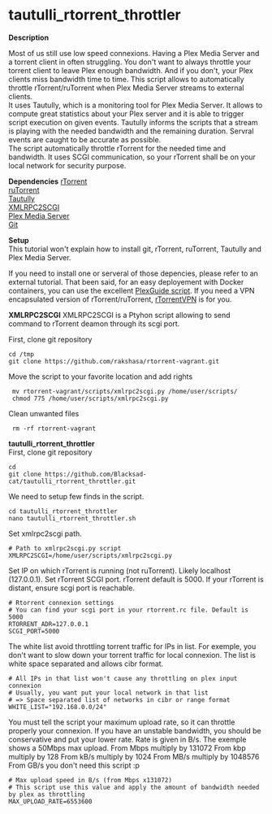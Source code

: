 # tautulli_rtorrent_throttler

**Description**

Most of us still use low speed connexions. Having a Plex Media Server and a torrent client in often struggling. You don't want to always throttle your torrent client to leave Plex enough bandwidth. And if you don't, your Plex clients miss bandwidth time to time.
This script allows to automatically throttle rTorrent/ruTorrent when Plex Media Server streams to external clients.  
It uses Tautully, which is a monitoring tool for Plex Media Server. It allows to compute great statistics about your Plex server and it is able to trigger script execution on given events. Tautully informs the scripts that a stream is playing with the needed bandwidth and the remaining duration. Servral events are caught to be accurate as possible.   
The script automatically throttle rTorrent for the needed time and bandwidth. It uses SCGI communication, so your rTorrent shall be on your local network for security purpose. 

**Dependencies** 
[rTorrent](https://github.com/rakshasa/rtorrent)  
[ruTorrent](https://github.com/Novik/ruTorrent)  
[Tautully](https://github.com/Tautulli/Tautulli)  
[XMLRPC2SCGI](https://github.com/rakshasa/rtorrent/wiki/RPC-Utility-XMLRPC2SCGI)  
[Plex Media Server](https://www.plex.tv/)  
[Git](https://git-scm.com/)

**Setup**   
This tutorial won't explain how to install git, rTorrent, ruTorrent, Tautully and Plex Media Server. 

If you need to install one or serveral of those depencies, please refer to an external tutorial. That been said, for an easy deployement with Docker containers, you can use the excellent [PlexGuide script](https://plexguide.com/). If you need a VPN encapsulated version of rTorrent/ruTorrent, [rTorrentVPN](https://github.com/binhex/arch-rtorrentvpn) is for you.

**XMLRPC2SCGI** 
XMLRPC2SCGI is a Ptyhon script allowing to send command to rTorrent deamon through its scgi port. 

First, clone git repository
``` 
cd /tmp
git clone https://github.com/rakshasa/rtorrent-vagrant.git
``` 
Move the script to your favorite location and add rights
``` 
 mv rtorrent-vagrant/scripts/xmlrpc2scgi.py /home/user/scripts/
 chmod 775 /home/user/scripts/xmlrpc2scgi.py
``` 
 Clean unwanted files
``` 
 rm -rf rtorrent-vagrant
``` 

**tautulli_rtorrent_throttler**  
First, clone git repository
``` 
cd 
git clone https://github.com/Blacksad-cat/tautulli_rtorrent_throttler.git
``` 

We need to setup few finds in the script. 
``` 
cd tautulli_rtorrent_throttler
nano tautulli_rtorrent_throttler.sh
``` 
Set xmlrpc2scgi path.
``` 
# Path to xmlrpc2scgi.py script
XMLRPC2SCGI=/home/user/scripts/xmlrpc2scgi.py
``` 
Set IP on which rTorrent is running (not ruTorrent). Likely localhost (127.0.0.1).
Set rTorrent SCGI port. rTorrent default is 5000. If your rTorrent is distant, ensure scgi port is reachable.
``` 
# Rtorrent connexion settings
# You can find your scgi port in your rtorrent.rc file. Default is 5000
RTORRENT_ADR=127.0.0.1
SCGI_PORT=5000
``` 
The white list avoid throttling torrent traffic for IPs in list. For exemple, you don't want to slow down your torrent traffic for local connexion. 
The list is white space separated and allows cibr format. 
``` 
# All IPs in that list won't cause any throttling on plex input connexion
# Usually, you want put your local network in that list
# => Space separated list of networks in cibr or range format
WHITE_LIST="192.168.0.0/24"
``` 
You must tell the script your maximum upload rate, so it can throttle properly your connexion. If you have an unstable bandwidth, you should be conservative and put your lower rate. 
Rate is given in B/s. The exemple shows a 50Mbps max upload.
 From Mbps multiply by 131072
 From kbp multiply by 128
 From kB/s multiply by 1024
 From MB/s multiply by 1048576
 From GB/s you don't need this script :p
``` 
# Max upload speed in B/s (from Mbps x131072)
# This script use this value and apply the amount of bandwidth needed by plex as throttling
MAX_UPLOAD_RATE=6553600
``` 
